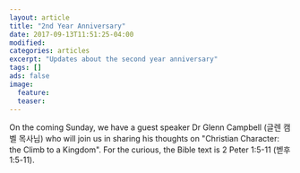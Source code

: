 ```yaml
---
layout: article
title: "2nd Year Anniversary"
date: 2017-09-13T11:51:25-04:00
modified:
categories: articles
excerpt: "Updates about the second year anniversary"
tags: []
ads: false
image:
  feature:
  teaser:
---
```


On the coming Sunday, we have a guest speaker Dr Glenn Campbell (글렌 캠벨
목사님) who will join us in sharing his thoughts on "Christian Character: the
Climb to a Kingdom". For the curious, the Bible text is 2 Peter 1:5-11 (벧후 1:5-11).
